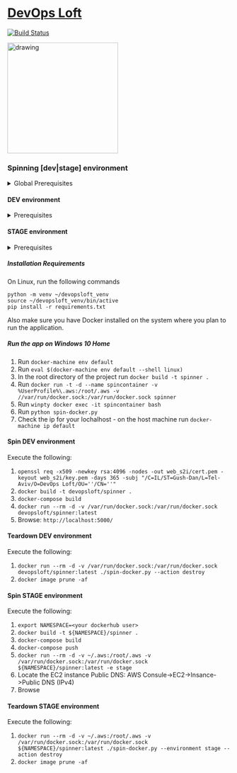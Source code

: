 # <a href="http://www.devopsloft.io">DevOps Loft</a>

[![Build Status](https://travis-ci.org/devopsloft/devopsloft.svg?branch=master)](https://travis-ci.org/devopsloft/devopsloft)

<img src="http://www.devopsloft.io/static/logo.png" alt="drawing" width="250" hight="250"/>

### Spinning [dev|stage] environment

<details>
  <summary>Global Prerequisites</summary>
  <ul>
    <li>docker</li>
    <li>Use `.env.local` file for configuration keys which overrides `.env`</li>
  </ul>
</details>

#### DEV environment

<details>
  <summary>Prerequisites</summary>
  <ul>
    <li>Install Docker (version 19.03.xx or higher)</li>
		<ul>
			<li>Windows 10 64bit or higher</li>
				<ul>
					<li>Docker Desktop on Windows - <a href='https://docs.docker.com/docker-for-windows/install/'>link</a></li>
				</ul>
			<li>Windows 10 32bit or lower</li>
				<ul>
					<li>Docker Toolbox on Windows - <a href='https://docs.docker.com/toolbox/toolbox_install_windows/'>link</a></li>
				</ul>
			<li>Linux distros</li>
				<ul>
					<li>Docker Engine - follow instructions by your distro <a href='https://docs.docker.com/engine/install/'>here</a></li>
					<li>Docker Compose - follow instructions by your distro <a href='https://docs.docker.com/compose/install/'>here</a></li>
				</ul>
		</ul>
  </ul>
  
  <summary>Spin DEV environment</summary>
  Execute the following (Windows: run it from Git-Bash or similar and not from Command Prompt):
1. `openssl req -x509 -newkey rsa:4096 -nodes -out web_s2i/cert.pem -keyout web_s2i/key.pem -days 365 -subj "/C=IL/ST=Gush-Dan/L=Tel-Aviv/O=DevOps Loft/OU=''/CN=''"`
2. `docker build -t devopsloft/spinner .` (don't forget the dot at the end)
3. `docker-compose build`
4. `docker run --rm -d -v /var/run/docker.sock:/var/run/docker.sock devopsloft/spinner:latest`
5. Browse: `http://localhost:5000/`
</details>

#### STAGE environment

<details>
  <summary>Prerequisites</summary>
  <ul>
    <li>Dockerhub account</li>
    <li>AWS account</li>
    <li><a href='https://docs.aws.amazon.com/cli/latest/userguide/cli-configure-files.html'>AWS ~/.aws or %UserProfile%\.aws folder</a></li>
    <li>keypair</li>
    <li>subnet ID</li>
    <li>Security Group with inbound ports for SSH (22), HTTP (80), HTTPS (443), and 8200</li>
    <li> AWS S3 Bucket</li>
  </ul>
</details>

##### Installation Requirements

On Linux, run the following commands

```
python -m venv ~/devopsloft_venv
source ~/devopsloft_venv/bin/active
pip install -r requirements.txt
```

Also make sure you have Docker installed on the system where you plan to run the application.

##### Run the app on Windows 10 Home

1. Run `docker-machine env default`
2. Run `eval $(docker-machine env default --shell linux)`
3. In the root directory of the project run `docker build -t spinner .`
4. Run `docker run -t -d --name spincontainer -v %UserProfile%\.aws:/root/.aws -v //var/run/docker.sock:/var/run/docker.sock spinner`
5. Run `winpty docker exec -it spincontainer bash`
6. Run `python spin-docker.py`
7. Check the ip for your lochalhost - on the host machine run `docker-machine ip default`

#### Spin DEV environment

Execute the following:

1. `openssl req -x509 -newkey rsa:4096 -nodes -out web_s2i/cert.pem -keyout web_s2i/key.pem -days 365 -subj "/C=IL/ST=Gush-Dan/L=Tel-Aviv/O=DevOps Loft/OU=''/CN=''"`
2. `docker build -t devopsloft/spinner .`
3. `docker-compose build`
4. `docker run --rm -d -v /var/run/docker.sock:/var/run/docker.sock devopsloft/spinner:latest`
5. Browse: `http://localhost:5000/`

#### Teardown DEV environment

Execute the following:

1. `docker run --rm -d -v /var/run/docker.sock:/var/run/docker.sock devopsloft/spinner:latest ./spin-docker.py --action destroy`
2. `docker image prune -af`


#### Spin STAGE environment

Execute the following:

1. `export NAMESPACE=<your dockerhub user>`
2. `docker build -t ${NAMESPACE}/spinner .`
3. `docker-compose build`
4. `docker-compose push`
5. `docker run --rm -d -v ~/.aws:/root/.aws -v /var/run/docker.sock:/var/run/docker.sock ${NAMESPACE}/spinner:latest -e stage`
6. Locate the EC2 instance Public DNS: AWS Consule->EC2->Insance->Public DNS (IPv4)
7. Browse <Public DNS>

#### Teardown STAGE environment

Execute the following:

1. `docker run --rm -d -v ~/.aws:/root/.aws -v /var/run/docker.sock:/var/run/docker.sock ${NAMESPACE}/spinner:latest ./spin-docker.py --environment stage --action destroy`
2. `docker image prune -af`